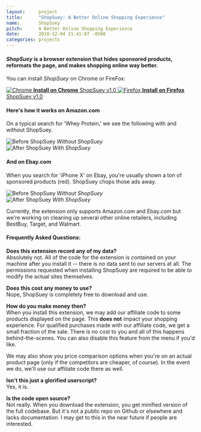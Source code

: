 ```yaml
---
layout:     project
title:      "ShopSuey: A Better Online Shopping Experience"
name:       ShopSuey
pitch:      A Better Online Shopping Experience
date:       2018-12-04 21:41:07 -0500
categories: projects
---
```


<h4 class="subtitle"><em>ShopSuey</em> is a browser extension that hides sponsored products, reformats the page, and makes shopping online  way better.</h4>

You can install *ShopSuey* on Chrome or FireFox:

<div class="download-buttons">
  <a href="https://chrome.google.com/webstore/detail/shopsuey-better-online-sh/epkdmppogcepckfgkbcphhagiiieafjk" class="button download-button">
    <img src="{{ site.url }}/assets/img/chrome.png" alt="Chrome"/>
    <strong>Install on Chrome</strong>
    <span>ShopSuey v1.0</span>
  </a>
  <a href="https://addons.mozilla.org/en-US/firefox/addon/shopsuey/" class="button download-button">
    <img src="{{ site.url }}/assets/img/firefox.png" alt="Firefox"/>
    <strong>Install on Firefox</strong>
    <span>ShopSuey v1.0</span>
  </a>
</div>

<div class="spacer" />

#### Here's how it works on Amazon.com

<div class="compare-images">
  <p>On a typical search for 'Whey Protein,' we see the following with and without ShopSuey.</p>
  <div class="before">
    <img src="{{ site.url }}/assets/img/amazon-before.png" alt="Before ShopSuey"/>
    <em>Without ShopSuey</em>
  </div>
  <div class="after">
    <img src="{{ site.url }}/assets/img/amazon-after.png" alt="After ShopSuey"/>
    <em>With ShopSuey</em>
  </div>
</div>

<div class="spacer" />

#### And on Ebay.com

<div class="compare-images">
  <p>
    When you search for 'iPhone X' on Ebay, you're usually shown a ton of sponsored products (red).
    ShopSuey chops those ads away.
  </p>
  <div class="before">
    <img src="{{ site.url }}/assets/img/ebay-before.png" alt="Before ShopSuey"/>
    <em>Without ShopSuey</em>
  </div>
  <div class="after">
    <img src="{{ site.url }}/assets/img/ebay-after.png" alt="After ShopSuey"/>
    <em>With ShopSuey</em>
  </div>
</div>


Currently, the extension only supports Amazon.com and Ebay.com but we're working on cleaning up
several other online retailers, including BestBuy, Target, and Walmart.

<div class="spacer" />

#### Frequently Asked Questions:

**Does this extension record any of my data?** <br />
Absolutely not. All of the code for the extension is contained on your machine after you install it --
there is no data sent to our servers at all. The permissions requested when installing ShopSuey
are required to be able to modify the actual sites themselves.

**Does this cost any money to use?** <br />
Nope, ShopSuey is completely free to download and use.

**How do you make money then?** <br />
When you install this extension, we may add our affiliate code to some products displayed
on the page. This **does not** impact your shopping experience. For qualified purchases made
with our affiliate code, we get a small fraction of the sale. There is no cost to you and all
of this happens behind-the-scenes. You can also disable this feature from the menu if you'd like.

We may also show you price comparison options when you're on an actual product page (only if the
competitors are cheaper, of course). In the event we do, we'll use our affiliate code there as well.

**Isn't this just a glorified userscript?** <br />
Yes, it is.

**Is the code open source?** <br />
Not really. When you download the extension, you get minified version of the full codebase.
But it's not a public repo on Github or elsewhere and lacks documentation. I may get to this
in the near future if people are interested.
